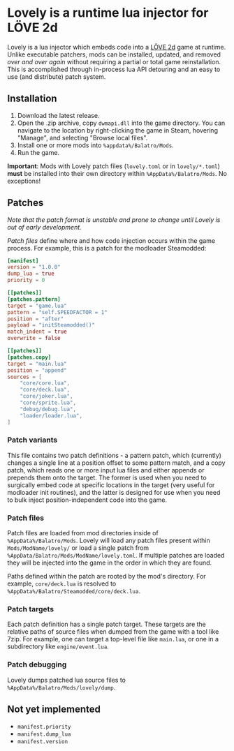 # Lovely is a runtime lua injector for LÖVE 2d

Lovely is a lua injector which embeds code into a [LÖVE 2d](https://love2d.org/) game at runtime. Unlike executable patchers, mods can be installed, updated, and removed *over and over again* without requiring a partial or total game reinstallation. This is accomplished through in-process lua API detouring and an easy to use (and distribute) patch system.

## Installation

1. Download the latest release.
2. Open the .zip archive, copy `dwmapi.dll` into the game directory. You can navigate to the location by right-clicking the game in Steam, hovering "Manage", and selecting "Browse local files".
3. Install one or more mods into `%appdata%/Balatro/Mods`.
4. Run the game.

**Important**: Mods with Lovely patch files (`lovely.toml` or in `lovely/*.toml`) **must** be installed into their own directory within `%AppData%/Balatro/Mods`. No exceptions!

## Patches

*Note that the patch format is unstable and prone to change until Lovely is out of early development.*

*Patch files* define where and how code injection occurs within the game process. For example, this is a patch for the modloader Steamodded:

```toml
[manifest]
version = "1.0.0"
dump_lua = true
priority = 0

[[patches]]
[patches.pattern]
target = "game.lua"
pattern = "self.SPEEDFACTOR = 1"
position = "after"
payload = "initSteamodded()"
match_indent = true
overwrite = false

[[patches]]
[patches.copy]
target = "main.lua"
position = "append"
sources = [
    "core/core.lua",
    "core/deck.lua",
    "core/joker.lua",
    "core/sprite.lua",
    "debug/debug.lua",
    "loader/loader.lua",
]
```
### Patch variants 

This file contains two patch definitions - a pattern patch, which (currently) changes a single line at a position offset to some pattern match, and a copy patch, which reads one or more input lua files and either appends or prepends them onto the target. The former is used when you need to surgically embed code at specific locations in the target (very useful for modloader init routines), and the latter is designed for use when you need to bulk inject position-independent code into the game.

### Patch files

Patch files are loaded from mod directories inside of `%AppData%/Balatro/Mods`. Lovely will load any patch files present within `Mods/ModName/lovely/` or load a single patch from `%AppData/Balatro/Mods/ModName/lovely.toml`. If multiple patches are loaded they will be injected into the game in the order in which they are found.

Paths defined within the patch are rooted by the mod's directory. For example, `core/deck.lua` is resolved to `%AppData%/Balatro/Steamodded/core/deck.lua`.

### Patch targets

Each patch definition has a single patch target. These targets are the relative paths of source files when dumped from the game with a tool like 7zip. For example, one can target a top-level file like `main.lua`, or one in a subdirectory like `engine/event.lua`.

### Patch debugging

Lovely dumps patched lua source files to `%AppData%/Balatro/Mods/lovely/dump`.

## Not yet implemented

- `manifest.priority`
- `manifest.dump_lua`
- `manifest.version`
